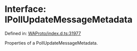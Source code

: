# Interface: IPollUpdateMessageMetadata

Defined in: [WAProto/index.d.ts:31977](https://github.com/Fokusdotid/bail/blob/c004679536d41fcf32da31cecf70d3991dfa31b5/WAProto/index.d.ts#L31977)

Properties of a PollUpdateMessageMetadata.
